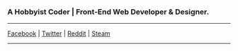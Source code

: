 ### A Hobbyist Coder | Front-End Web Developer & Designer.

----

[Facebook](https://www.facebook.com/jhdcruz) | [Twitter](https://twitter.com/jhdcrux) | [Reddit](https://www.reddit.com/user/xAegir) | [Steam](https://steamcommunity.com/id/itsAEGIR/)

----
